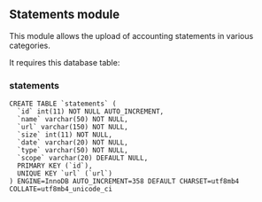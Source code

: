 ## Statements module

This module allows the upload of accounting statements in various categories.

It requires this database table:

### statements
```
CREATE TABLE `statements` (
  `id` int(11) NOT NULL AUTO_INCREMENT,
  `name` varchar(50) NOT NULL,
  `url` varchar(150) NOT NULL,
  `size` int(11) NOT NULL,
  `date` varchar(20) NOT NULL,
  `type` varchar(50) NOT NULL,
  `scope` varchar(20) DEFAULT NULL,
  PRIMARY KEY (`id`),
  UNIQUE KEY `url` (`url`)
) ENGINE=InnoDB AUTO_INCREMENT=358 DEFAULT CHARSET=utf8mb4 COLLATE=utf8mb4_unicode_ci
```
